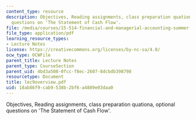 ```yaml
---
content_type: resource
description: Objectives, Reading assignments, class preparation quationa, optional
  questions on 'The Statement of Cash Flow'.
file: /media/courses/15-514-financial-and-managerial-accounting-summer-2003/18ab86f9cab9538b2bf6a4889e03daa0_lec9overview.pdf
file_type: application/pdf
learning_resource_types:
- Lecture Notes
license: https://creativecommons.org/licenses/by-nc-sa/4.0/
ocw_type: OCWFile
parent_title: Lecture Notes
parent_type: CourseSection
parent_uid: 4bd3a508-0fcc-f8ec-2607-8dcbdb398798
resourcetype: Document
title: lec9overview.pdf
uid: 18ab86f9-cab9-538b-2bf6-a4889e03daa0
---
```

Objectives, Reading assignments, class preparation quationa, optional questions on 'The Statement of Cash Flow'.